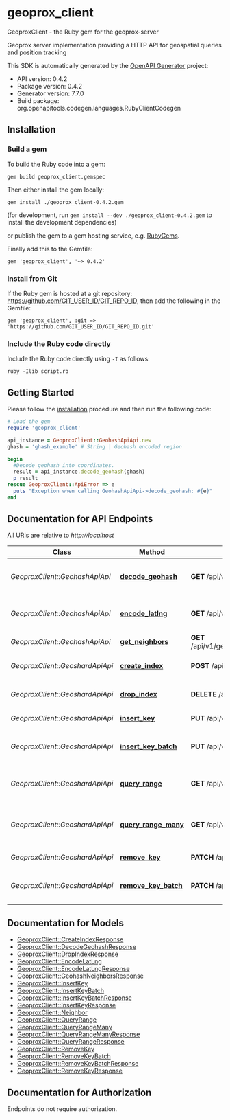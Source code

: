 # geoprox_client

GeoproxClient - the Ruby gem for the geoprox-server

Geoprox server implementation providing a HTTP API for geospatial queries and position tracking

This SDK is automatically generated by the [OpenAPI Generator](https://openapi-generator.tech) project:

- API version: 0.4.2
- Package version: 0.4.2
- Generator version: 7.7.0
- Build package: org.openapitools.codegen.languages.RubyClientCodegen

## Installation

### Build a gem

To build the Ruby code into a gem:

```shell
gem build geoprox_client.gemspec
```

Then either install the gem locally:

```shell
gem install ./geoprox_client-0.4.2.gem
```

(for development, run `gem install --dev ./geoprox_client-0.4.2.gem` to install the development dependencies)

or publish the gem to a gem hosting service, e.g. [RubyGems](https://rubygems.org/).

Finally add this to the Gemfile:

    gem 'geoprox_client', '~> 0.4.2'

### Install from Git

If the Ruby gem is hosted at a git repository: https://github.com/GIT_USER_ID/GIT_REPO_ID, then add the following in the Gemfile:

    gem 'geoprox_client', :git => 'https://github.com/GIT_USER_ID/GIT_REPO_ID.git'

### Include the Ruby code directly

Include the Ruby code directly using `-I` as follows:

```shell
ruby -Ilib script.rb
```

## Getting Started

Please follow the [installation](#installation) procedure and then run the following code:

```ruby
# Load the gem
require 'geoprox_client'

api_instance = GeoproxClient::GeohashApiApi.new
ghash = 'ghash_example' # String | Geohash encoded region

begin
  #Decode geohash into coordinates.
  result = api_instance.decode_geohash(ghash)
  p result
rescue GeoproxClient::ApiError => e
  puts "Exception when calling GeohashApiApi->decode_geohash: #{e}"
end

```

## Documentation for API Endpoints

All URIs are relative to *http://localhost*

Class | Method | HTTP request | Description
------------ | ------------- | ------------- | -------------
*GeoproxClient::GeohashApiApi* | [**decode_geohash**](docs/GeohashApiApi.md#decode_geohash) | **GET** /api/v1/geohash/{ghash} | Decode geohash into coordinates.
*GeoproxClient::GeohashApiApi* | [**encode_latlng**](docs/GeohashApiApi.md#encode_latlng) | **GET** /api/v1/geohash | Encode coordinates into geohash
*GeoproxClient::GeohashApiApi* | [**get_neighbors**](docs/GeohashApiApi.md#get_neighbors) | **GET** /api/v1/geohash/{ghash}/neighbors | Neighboring regions
*GeoproxClient::GeoshardApiApi* | [**create_index**](docs/GeoshardApiApi.md#create_index) | **POST** /api/v1/shard/{index} | Create geospatial index
*GeoproxClient::GeoshardApiApi* | [**drop_index**](docs/GeoshardApiApi.md#drop_index) | **DELETE** /api/v1/shard/{index} | Deletes geospatial index
*GeoproxClient::GeoshardApiApi* | [**insert_key**](docs/GeoshardApiApi.md#insert_key) | **PUT** /api/v1/shard/{index} | Insert key into index
*GeoproxClient::GeoshardApiApi* | [**insert_key_batch**](docs/GeoshardApiApi.md#insert_key_batch) | **PUT** /api/v1/shard/{index}/batch | Insert multiple keys into index
*GeoproxClient::GeoshardApiApi* | [**query_range**](docs/GeoshardApiApi.md#query_range) | **GET** /api/v1/shard/{index} | Search index for objects nearby
*GeoproxClient::GeoshardApiApi* | [**query_range_many**](docs/GeoshardApiApi.md#query_range_many) | **GET** /api/v1/shard | Search multiple indices for objects nearby
*GeoproxClient::GeoshardApiApi* | [**remove_key**](docs/GeoshardApiApi.md#remove_key) | **PATCH** /api/v1/shard/{index} | Remove key from index
*GeoproxClient::GeoshardApiApi* | [**remove_key_batch**](docs/GeoshardApiApi.md#remove_key_batch) | **PATCH** /api/v1/shard/{index}/batch | Remove multiple keys from index


## Documentation for Models

 - [GeoproxClient::CreateIndexResponse](docs/CreateIndexResponse.md)
 - [GeoproxClient::DecodeGeohashResponse](docs/DecodeGeohashResponse.md)
 - [GeoproxClient::DropIndexResponse](docs/DropIndexResponse.md)
 - [GeoproxClient::EncodeLatLng](docs/EncodeLatLng.md)
 - [GeoproxClient::EncodeLatLngResponse](docs/EncodeLatLngResponse.md)
 - [GeoproxClient::GeohashNeighborsResponse](docs/GeohashNeighborsResponse.md)
 - [GeoproxClient::InsertKey](docs/InsertKey.md)
 - [GeoproxClient::InsertKeyBatch](docs/InsertKeyBatch.md)
 - [GeoproxClient::InsertKeyBatchResponse](docs/InsertKeyBatchResponse.md)
 - [GeoproxClient::InsertKeyResponse](docs/InsertKeyResponse.md)
 - [GeoproxClient::Neighbor](docs/Neighbor.md)
 - [GeoproxClient::QueryRange](docs/QueryRange.md)
 - [GeoproxClient::QueryRangeMany](docs/QueryRangeMany.md)
 - [GeoproxClient::QueryRangeManyResponse](docs/QueryRangeManyResponse.md)
 - [GeoproxClient::QueryRangeResponse](docs/QueryRangeResponse.md)
 - [GeoproxClient::RemoveKey](docs/RemoveKey.md)
 - [GeoproxClient::RemoveKeyBatch](docs/RemoveKeyBatch.md)
 - [GeoproxClient::RemoveKeyBatchResponse](docs/RemoveKeyBatchResponse.md)
 - [GeoproxClient::RemoveKeyResponse](docs/RemoveKeyResponse.md)


## Documentation for Authorization

Endpoints do not require authorization.

